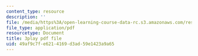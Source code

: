 ```yaml
---
content_type: resource
description: ''
file: /media/https%3A/open-learning-course-data-rc.s3.amazonaws.com/res-10-s95-physics-of-covid-19-transmission-fall-2020/49af9c7fe6214169d3ad59e1423a9a65_eAHDiT40fkU.pdf
file_type: application/pdf
resourcetype: Document
title: 3play pdf file
uid: 49af9c7f-e621-4169-d3ad-59e1423a9a65
---
```

